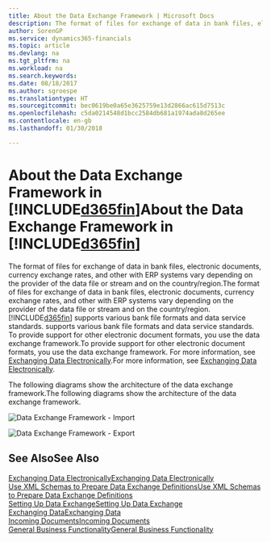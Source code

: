```yaml
---
title: About the Data Exchange Framework | Microsoft Docs
description: The format of files for exchange of data in bank files, electronic documents, currency exchange rates, and other with ERP systems vary depending on the provider of the data file or stream and on the country/region.
author: SorenGP
ms.service: dynamics365-financials
ms.topic: article
ms.devlang: na
ms.tgt_pltfrm: na
ms.workload: na
ms.search.keywords: 
ms.date: 08/18/2017
ms.author: sgroespe
ms.translationtype: HT
ms.sourcegitcommit: bec0619be0a65e3625759e13d2866ac615d7513c
ms.openlocfilehash: c5da0214548d1bcc2584db681a1974ada8d265ee
ms.contentlocale: en-gb
ms.lasthandoff: 01/30/2018

---
```

# <a name="about-the-data-exchange-framework-in-included365finincludesd365finmdmd"></a><span data-ttu-id="4ea80-103">About the Data Exchange Framework in [!INCLUDE[d365fin](includes/d365fin_md.md)]</span><span class="sxs-lookup"><span data-stu-id="4ea80-103">About the Data Exchange Framework in [!INCLUDE[d365fin](includes/d365fin_md.md)]</span></span>
<span data-ttu-id="4ea80-104">The format of files for exchange of data in bank files, electronic documents, currency exchange rates, and other with ERP systems vary depending on the provider of the data file or stream and on the country/region.</span><span class="sxs-lookup"><span data-stu-id="4ea80-104">The format of files for exchange of data in bank files, electronic documents, currency exchange rates, and other with ERP systems vary depending on the provider of the data file or stream and on the country/region.</span></span> [!INCLUDE[d365fin](includes/d365fin_md.md)]<span data-ttu-id="4ea80-105"> supports various bank file formats and data service standards.</span><span class="sxs-lookup"><span data-stu-id="4ea80-105"> supports various bank file formats and data service standards.</span></span> <span data-ttu-id="4ea80-106">To provide support for other electronic document formats, you use the data exchange framework.</span><span class="sxs-lookup"><span data-stu-id="4ea80-106">To provide support for other electronic document formats, you use the data exchange framework.</span></span> <span data-ttu-id="4ea80-107">For more information, see [Exchanging Data Electronically](across-data-exchange.md).</span><span class="sxs-lookup"><span data-stu-id="4ea80-107">For more information, see [Exchanging Data Electronically](across-data-exchange.md).</span></span>    

 <span data-ttu-id="4ea80-108">The following diagrams show the architecture of the data exchange framework.</span><span class="sxs-lookup"><span data-stu-id="4ea80-108">The following diagrams show the architecture of the data exchange framework.</span></span>  

 ![Data Exchange Framework &#45; Import](media/across-data-exchange/dataexchangeframework_import.png)  

 ![Data Exchange Framework &#45; Export](media/across-data-exchange/dataexchangeframework_export.png)  

## <a name="see-also"></a><span data-ttu-id="4ea80-111">See Also</span><span class="sxs-lookup"><span data-stu-id="4ea80-111">See Also</span></span>  
[<span data-ttu-id="4ea80-112">Exchanging Data Electronically</span><span class="sxs-lookup"><span data-stu-id="4ea80-112">Exchanging Data Electronically</span></span>](across-data-exchange.md)  
[<span data-ttu-id="4ea80-113">Use XML Schemas to Prepare Data Exchange Definitions</span><span class="sxs-lookup"><span data-stu-id="4ea80-113">Use XML Schemas to Prepare Data Exchange Definitions</span></span>](across-how-to-use-xml-schemas-to-prepare-data-exchange-definitions.md)  
[<span data-ttu-id="4ea80-114">Setting Up Data Exchange</span><span class="sxs-lookup"><span data-stu-id="4ea80-114">Setting Up Data Exchange</span></span>](across-set-up-data-exchange.md)  
[<span data-ttu-id="4ea80-115">Exchanging Data</span><span class="sxs-lookup"><span data-stu-id="4ea80-115">Exchanging Data</span></span>](across-exchange-data.md)  
[<span data-ttu-id="4ea80-116">Incoming Documents</span><span class="sxs-lookup"><span data-stu-id="4ea80-116">Incoming Documents</span></span>](across-income-documents.md)  
[<span data-ttu-id="4ea80-117">General Business Functionality</span><span class="sxs-lookup"><span data-stu-id="4ea80-117">General Business Functionality</span></span>](ui-across-business-areas.md)  

